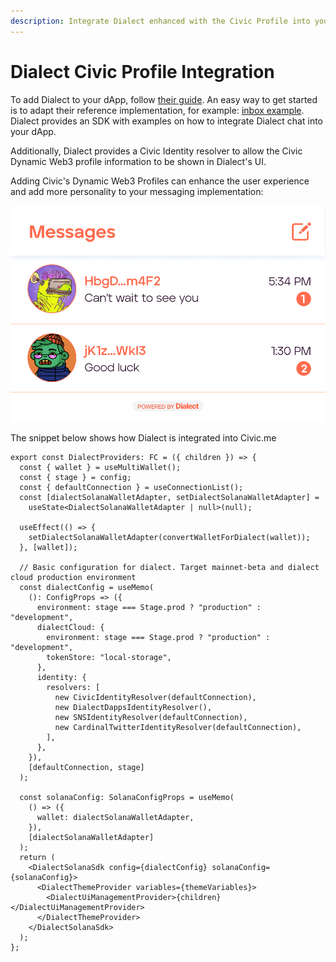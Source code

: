 ```yaml
---
description: Integrate Dialect enhanced with the Civic Profile into your dApp
---
```


# Dialect Civic Profile Integration

To add Dialect to your dApp, follow [their guide](https://docs.dialect.to/documentation/getting-started). An easy way to get started is to adapt their reference implementation, for example: [inbox example](https://github.com/dialectlabs/react/blob/c9f6ebcd5fd51611489dc2fe5dee4a9da7d153c6/examples/inbox-multichain/pages/index.tsx).  Dialect provides an SDK with examples on how to integrate Dialect chat into your dApp.&#x20;

Additionally, Dialect provides a Civic Identity resolver to allow the Civic Dynamic Web3 profile information to be shown in Dialect's UI.

Adding Civic's Dynamic Web3 Profiles can enhance the user experience and add more personality to your messaging implementation:

&#x20;![](../.gitbook/assets/both-dialect-messages.67f63e7393900f1cb260.png)

The snippet below shows how Dialect is integrated into Civic.me&#x20;

```
export const DialectProviders: FC = ({ children }) => {
  const { wallet } = useMultiWallet();
  const { stage } = config;
  const { defaultConnection } = useConnectionList();
  const [dialectSolanaWalletAdapter, setDialectSolanaWalletAdapter] =
    useState<DialectSolanaWalletAdapter | null>(null);

  useEffect(() => {
    setDialectSolanaWalletAdapter(convertWalletForDialect(wallet));
  }, [wallet]);

  // Basic configuration for dialect. Target mainnet-beta and dialect cloud production environment
  const dialectConfig = useMemo(
    (): ConfigProps => ({
      environment: stage === Stage.prod ? "production" : "development",
      dialectCloud: {
        environment: stage === Stage.prod ? "production" : "development",
        tokenStore: "local-storage",
      },
      identity: {
        resolvers: [
          new CivicIdentityResolver(defaultConnection),
          new DialectDappsIdentityResolver(),
          new SNSIdentityResolver(defaultConnection),
          new CardinalTwitterIdentityResolver(defaultConnection),
        ],
      },
    }),
    [defaultConnection, stage]
  );

  const solanaConfig: SolanaConfigProps = useMemo(
    () => ({
      wallet: dialectSolanaWalletAdapter,
    }),
    [dialectSolanaWalletAdapter]
  );
  return (
    <DialectSolanaSdk config={dialectConfig} solanaConfig={solanaConfig}>
      <DialectThemeProvider variables={themeVariables}>
        <DialectUiManagementProvider>{children}</DialectUiManagementProvider>
      </DialectThemeProvider>
    </DialectSolanaSdk>
  );
};

```
